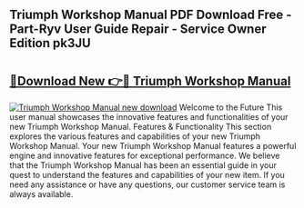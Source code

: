 ## Triumph Workshop Manual PDF Download Free - Part-Ryv User Guide Repair - Service Owner Edition pk3JU

# <h2><a href="http://cf30135.oget.top/?id=Triumph+Workshop+Manual">🔗Download New 👉🔴 Triumph Workshop Manual</a></h2>

[![Triumph Workshop Manual new download](https://i.imgur.com/5g1atiW.png)](http://cf30135.oget.top/?id=Triumph+Workshop+Manual)
Welcome to the Future This user manual showcases the innovative features and functionalities of your new Triumph Workshop Manual. Features & Functionality This section explores the various features and capabilities of your new Triumph Workshop Manual. Your new Triumph Workshop Manual features a powerful engine and innovative features for exceptional performance. We believe that the Triumph Workshop Manual has been an essential guide in your quest to understand the features and capabilities of your new item. If you need any assistance or have any questions, our customer service team is always available.
